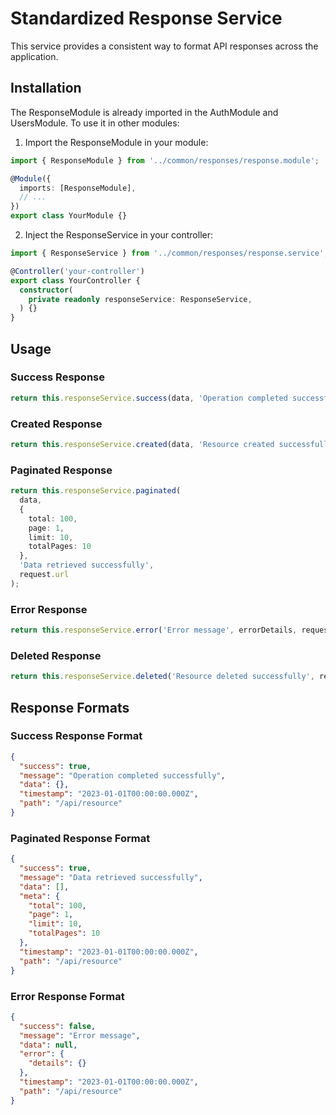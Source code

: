 # Standardized Response Service

This service provides a consistent way to format API responses across the application.

## Installation

The ResponseModule is already imported in the AuthModule and UsersModule. To use it in other modules:

1. Import the ResponseModule in your module:
```typescript
import { ResponseModule } from '../common/responses/response.module';

@Module({
  imports: [ResponseModule],
  // ...
})
export class YourModule {}
```

2. Inject the ResponseService in your controller:
```typescript
import { ResponseService } from '../common/responses/response.service';

@Controller('your-controller')
export class YourController {
  constructor(
    private readonly responseService: ResponseService,
  ) {}
}
```

## Usage

### Success Response
```typescript
return this.responseService.success(data, 'Operation completed successfully', request.url);
```

### Created Response
```typescript
return this.responseService.created(data, 'Resource created successfully', request.url);
```

### Paginated Response
```typescript
return this.responseService.paginated(
  data,
  {
    total: 100,
    page: 1,
    limit: 10,
    totalPages: 10
  },
  'Data retrieved successfully',
  request.url
);
```

### Error Response
```typescript
return this.responseService.error('Error message', errorDetails, request.url);
```

### Deleted Response
```typescript
return this.responseService.deleted('Resource deleted successfully', request.url);
```

## Response Formats

### Success Response Format
```json
{
  "success": true,
  "message": "Operation completed successfully",
  "data": {},
  "timestamp": "2023-01-01T00:00:00.000Z",
  "path": "/api/resource"
}
```

### Paginated Response Format
```json
{
  "success": true,
  "message": "Data retrieved successfully",
  "data": [],
  "meta": {
    "total": 100,
    "page": 1,
    "limit": 10,
    "totalPages": 10
  },
  "timestamp": "2023-01-01T00:00:00.000Z",
  "path": "/api/resource"
}
```

### Error Response Format
```json
{
  "success": false,
  "message": "Error message",
  "data": null,
  "error": {
    "details": {}
  },
  "timestamp": "2023-01-01T00:00:00.000Z",
  "path": "/api/resource"
}
```